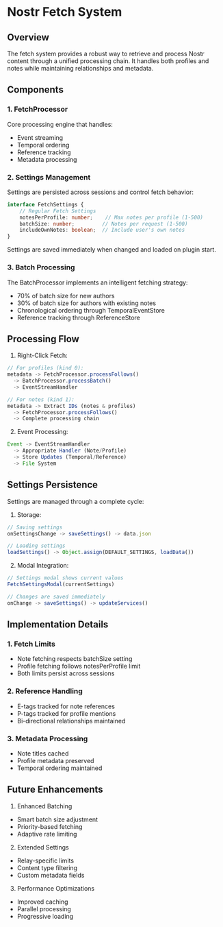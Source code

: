 # Nostr Fetch System

## Overview
The fetch system provides a robust way to retrieve and process Nostr content through a unified processing chain. It handles both profiles and notes while maintaining relationships and metadata.

## Components

### 1. FetchProcessor
Core processing engine that handles:
- Event streaming
- Temporal ordering
- Reference tracking
- Metadata processing

### 2. Settings Management
Settings are persisted across sessions and control fetch behavior:

```typescript
interface FetchSettings {
    // Regular Fetch Settings
    notesPerProfile: number;    // Max notes per profile (1-500)
    batchSize: number;         // Notes per request (1-500)
    includeOwnNotes: boolean;  // Include user's own notes
}
```

Settings are saved immediately when changed and loaded on plugin start.

### 3. Batch Processing
The BatchProcessor implements an intelligent fetching strategy:
- 70% of batch size for new authors
- 30% of batch size for authors with existing notes
- Chronological ordering through TemporalEventStore
- Reference tracking through ReferenceStore

## Processing Flow

1. Right-Click Fetch:
```typescript
// For profiles (kind 0):
metadata -> FetchProcessor.processFollows()
  -> BatchProcessor.processBatch()
  -> EventStreamHandler

// For notes (kind 1):
metadata -> Extract IDs (notes & profiles)
  -> FetchProcessor.processFollows()
  -> Complete processing chain
```

2. Event Processing:
```typescript
Event -> EventStreamHandler
  -> Appropriate Handler (Note/Profile)
  -> Store Updates (Temporal/Reference)
  -> File System
```

## Settings Persistence

Settings are managed through a complete cycle:

1. Storage:
```typescript
// Saving settings
onSettingsChange -> saveSettings() -> data.json

// Loading settings
loadSettings() -> Object.assign(DEFAULT_SETTINGS, loadData())
```

2. Modal Integration:
```typescript
// Settings modal shows current values
FetchSettingsModal(currentSettings)

// Changes are saved immediately
onChange -> saveSettings() -> updateServices()
```

## Implementation Details

### 1. Fetch Limits
- Note fetching respects batchSize setting
- Profile fetching follows notesPerProfile limit
- Both limits persist across sessions

### 2. Reference Handling
- E-tags tracked for note references
- P-tags tracked for profile mentions
- Bi-directional relationships maintained

### 3. Metadata Processing
- Note titles cached
- Profile metadata preserved
- Temporal ordering maintained

## Future Enhancements

1. Enhanced Batching
- Smart batch size adjustment
- Priority-based fetching
- Adaptive rate limiting

2. Extended Settings
- Relay-specific limits
- Content type filtering
- Custom metadata fields

3. Performance Optimizations
- Improved caching
- Parallel processing
- Progressive loading
